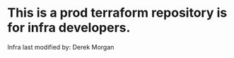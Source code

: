 # This is a prod terraform repository is for infra developers. 
Infra last modified by: Derek Morgan